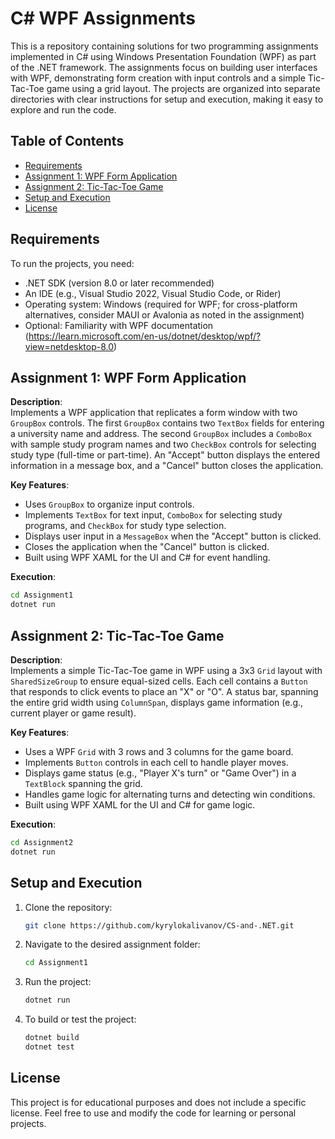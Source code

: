 # C# WPF Assignments

This is a repository containing solutions for two programming assignments implemented in C# using Windows Presentation Foundation (WPF) as part of the .NET framework. The assignments focus on building user interfaces with WPF, demonstrating form creation with input controls and a simple Tic-Tac-Toe game using a grid layout. The projects are organized into separate directories with clear instructions for setup and execution, making it easy to explore and run the code.

## Table of Contents
- [Requirements](#requirements)
- [Assignment 1: WPF Form Application](#assignment-1-wpf-form-application)
- [Assignment 2: Tic-Tac-Toe Game](#assignment-2-tic-tac-toe-game)
- [Setup and Execution](#setup-and-execution)
- [License](#license)

## Requirements
To run the projects, you need:
- .NET SDK (version 8.0 or later recommended)
- An IDE (e.g., Visual Studio 2022, Visual Studio Code, or Rider)
- Operating system: Windows (required for WPF; for cross-platform alternatives, consider MAUI or Avalonia as noted in the assignment)
- Optional: Familiarity with WPF documentation (https://learn.microsoft.com/en-us/dotnet/desktop/wpf/?view=netdesktop-8.0)

## Assignment 1: WPF Form Application
**Description**:  
Implements a WPF application that replicates a form window with two `GroupBox` controls. The first `GroupBox` contains two `TextBox` fields for entering a university name and address. The second `GroupBox` includes a `ComboBox` with sample study program names and two `CheckBox` controls for selecting study type (full-time or part-time). An "Accept" button displays the entered information in a message box, and a "Cancel" button closes the application.

**Key Features**:
- Uses `GroupBox` to organize input controls.
- Implements `TextBox` for text input, `ComboBox` for selecting study programs, and `CheckBox` for study type selection.
- Displays user input in a `MessageBox` when the "Accept" button is clicked.
- Closes the application when the "Cancel" button is clicked.
- Built using WPF XAML for the UI and C# for event handling.

**Execution**:
```bash
cd Assignment1
dotnet run
```

## Assignment 2: Tic-Tac-Toe Game
**Description**:  
Implements a simple Tic-Tac-Toe game in WPF using a 3x3 `Grid` layout with `SharedSizeGroup` to ensure equal-sized cells. Each cell contains a `Button` that responds to click events to place an "X" or "O". A status bar, spanning the entire grid width using `ColumnSpan`, displays game information (e.g., current player or game result).

**Key Features**:
- Uses a WPF `Grid` with 3 rows and 3 columns for the game board.
- Implements `Button` controls in each cell to handle player moves.
- Displays game status (e.g., "Player X's turn" or "Game Over") in a `TextBlock` spanning the grid.
- Handles game logic for alternating turns and detecting win conditions.
- Built using WPF XAML for the UI and C# for game logic.

**Execution**:
```bash
cd Assignment2
dotnet run
```

## Setup and Execution
1. Clone the repository:
   ```bash
   git clone https://github.com/kyrylokalivanov/CS-and-.NET.git
   ```
2. Navigate to the desired assignment folder:
   ```bash
   cd Assignment1
   ```
3. Run the project:
   ```bash
   dotnet run
   ```
4. To build or test the project:
   ```bash
   dotnet build
   dotnet test
   ```
   
## License
This project is for educational purposes and does not include a specific license. Feel free to use and modify the code for learning or personal projects.
